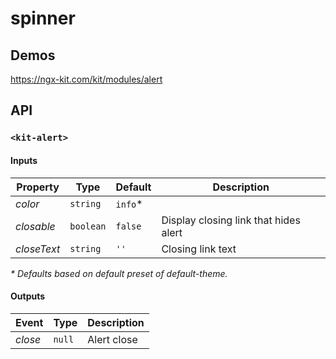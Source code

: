 # spinner

## Demos

https://ngx-kit.com/kit/modules/alert

## API

### `<kit-alert>`

#### Inputs

| Property | Type | Default | Description |
| --- | --- | --- | --- |
| *color* | `string` | `info`* | |
| *closable* | `boolean` | `false` | Display closing link that hides alert |
| *closeText* | `string` | `''` | Closing link text |

_* Defaults based on default preset of default-theme._ 

#### Outputs

| Event | Type | Description |
| --- | --- | --- |
| *close* | `null` | Alert close |
